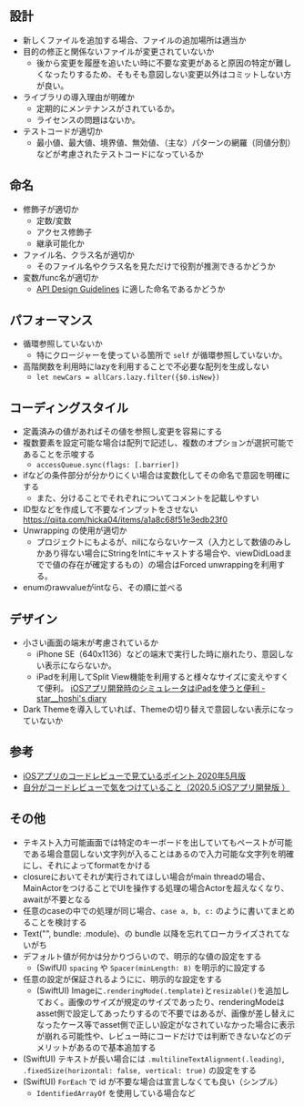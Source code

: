 ## 設計

* 新しくファイルを追加する場合、ファイルの追加場所は適当か
* 目的の修正と関係ないファイルが変更されていないか
  * 後から変更を履歴を追いたい時に不要な変更があると原因の特定が難しくなったりするため、そもそも意図しない変更以外はコミットしない方が良い。 
* ライブラリの導入理由が明確か
  * 定期的にメンテナンスがされているか。
  * ライセンスの問題はないか。
* テストコードが適切か
  * 最小値、最大値、境界値、無効値、（主な）パターンの網羅（同値分割）などが考慮されたテストコードになっているか

## 命名

* 修飾子が適切か
  * 定数/変数
  * アクセス修飾子
  * 継承可能化か
* ファイル名、クラス名が適切か
  * そのファイル名やクラス名を見ただけで役割が推測できるかどうか
* 変数/func名が適切か
  * [API Design Guidelines](https://swift.org/documentation/api-design-guidelines/#naming) に適した命名であるかどうか

## パフォーマンス

* 循環参照していないか
  * 特にクロージャーを使っている箇所で `self` が循環参照していないか。
* 高階関数を利用時にlazyを利用することで不必要な配列を生成しない
  * `let newCars = allCars.lazy.filter({$0.isNew})`  

## コーディングスタイル

* 定義済みの値があればその値を参照し変更を容易にする
* 複数要素を設定可能な場合は配列で記述し、複数のオプションが選択可能であることを示唆する
  * `accessQueue.sync(flags: [.barrier])`
* ifなどの条件部分が分かりにくい場合は変数化してその命名で意図を明確にする
  * また、分けることでそれぞれについてコメントを記載しやすい
* ID型などを作成して不要なインプットをさせない https://qiita.com/hicka04/items/a1a8c68f51e3edb23f0
* Unwrapping の使用が適切か
  * プロジェクトにもよるが、nilにならないケース（入力として数値のみしかあり得ない場合にStringをIntにキャストする場合や、viewDidLoadまでで値の存在が確定するもの）の場合はForced unwrappingを利用する。
* enumのrawvalueがintなら、その順に並べる

## デザイン

* 小さい画面の端末が考慮されているか
  * iPhone SE（640x1136）などの端末で実行した時に崩れたり、意図しない表示にならないか。
  * iPadを利用してSplit View機能を利用すると様々なサイズに変えやすくて便利。
    [iOSアプリ開発時のシミュレータはiPadを使うと便利 - star__hoshi's diary](https://starhoshi.hatenablog.com/entry/2022/04/05/082348)
* Dark Themeを導入していれば、Themeの切り替えで意図しない表示になっていないか

## 参考

* [ iOSアプリのコードレビューで見ているポイント 2020年5月版 ](https://cutmail.hatenablog.com/entry/2020/05/09/182304)
* [自分がコードレビューで気をつけていること（2020.5 iOSアプリ開発版 ）](http://curiosity.co.jp/review202005ios/)


## その他

* テキスト入力可能画面では特定のキーボードを出していてもペーストが可能である場合意図しない文字列が入ることはあるので入力可能な文字列を明確にし、それによってformatをかける
* closureにおいてそれが実行されてほしい場合がmain threadの場合、MainActorをつけることでUIを操作する処理の場合Actorを超えなくなり、awaitが不要となる
* 任意のcaseの中での処理が同じ場合、`case a, b, c:` のように書いてまとめることを検討する
* Text("", bundle: .module)、の bundle 以降を忘れてローカライズされてないがち
* デフォルト値が何かは分かりづらいので、明示的な値の設定をする
  * (SwifUI) `spacing` や `Spacer(minLength: 8)` を明示的に設定する
* 任意の設定が保証されるようにに、明示的な設定をする
  * (SwiftUI) Imageに`.renderingMode(.template)`と`resizable()`を追加しておく。画像のサイズが規定のサイズであったり、renderingModeはasset側で設定してあったりするので不要ではあるが、画像が差し替えになったケース等でasset側で正しい設定がなされていなかった場合に表示が崩れる可能性や、レビュー時にコードだけでは判断できないなどのデメリットがあるので基本追加する
* (SwiftUI) テキストが長い場合には `.multilineTextAlignment(.leading)`, `.fixedSize(horizontal: false, vertical: true)` の設定をする
* (SwiftUI) `ForEach` で id が不要な場合は宣言しなくても良い（シンプル）
  * `IdentifiedArrayOf` を使用している場合など

